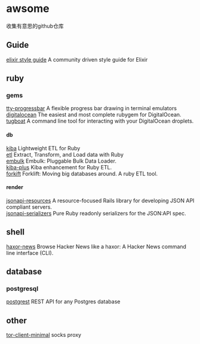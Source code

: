 # awsome
收集有意思的github仓库

## Guide

[elixir style guide](https://github.com/niftyn8/elixir_style_guide) A community driven style guide for Elixir

## ruby

### gems

[tty-progressbar](https://github.com/piotrmurach/tty-progressbar) A flexible progress bar drawing in terminal emulators  
[digitalocean](https://github.com/motdotla/digitalocean) The easiest and most complete rubygem for DigitalOcean.  
[tugboat](https://github.com/pearkes/tugboat)  A command line tool for interacting with your DigitalOcean droplets.  

#### db

[kiba](https://github.com/thbar/kiba) Lightweight ETL for Ruby  
[etl](https://github.com/square/ETL) Extract, Transform, and Load data with Ruby  
[embulk](https://github.com/embulk/embulk) Embulk: Pluggable Bulk Data Loader.  
[kiba-plus](https://github.com/hooopo/kiba-plus) Kiba enhancement for Ruby ETL.  
[forkift](https://github.com/taskrabbit/forklift) Forklift: Moving big databases around. A ruby ETL tool.  

#### render

[jsonapi-resources](https://github.com/cerebris/jsonapi-resources) A resource-focused Rails library for developing JSON API compliant servers.  
[jsonapi-serializers](https://github.com/fotinakis/jsonapi-serializers) Pure Ruby readonly serializers for the JSON:API spec.  

## shell

[haxor-news](https://github.com/donnemartin/haxor-news) Browse Hacker News like a haxor: A Hacker News command line interface (CLI).

## database

### postgresql

[postgrest](https://github.com/begriffs/postgrest) REST API for any Postgres database  
## other

[tor-client-minimal](https://github.com/derekhe/tor-client-minimal) socks proxy
